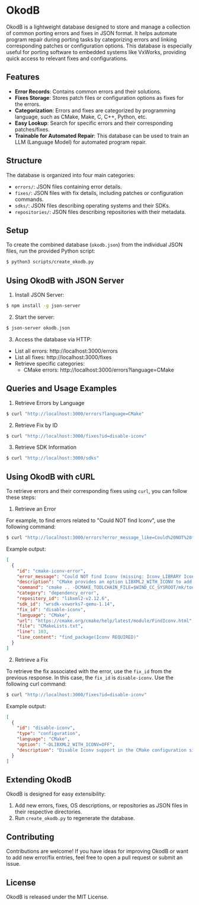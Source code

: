 # OkodB

OkodB is a lightweight database designed to store and manage a collection of common porting errors and fixes in JSON format. It helps automate program repair during porting tasks by categorizing errors and linking corresponding patches or configuration options. This database is especially useful for porting software to embedded systems like VxWorks, providing quick access to relevant fixes and configurations.

## Features

* **Error Records**: Contains common errors and their solutions.
* **Fixes Storage**: Stores patch files or configuration options as fixes for the errors.
* **Categorization**: Errors and fixes are categorized by programming language, such as CMake, Make, C, C++, Python, etc.
* **Easy Lookup**: Search for specific errors and their corresponding patches/fixes.
* **Trainable for Automated Repair**: This database can be used to train an LLM (Language Model) for automated program repair.

## Structure

The database is organized into four main categories:
- `errors/`: JSON files containing error details.
- `fixes/`: JSON files with fix details, including patches or configuration commands.
- `sdks/`: JSON files describing operating systems and their SDKs.
- `repositories/`: JSON files describing repositories with their metadata.

## Setup

To create the combined database (`okodb.json`) from the individual JSON files, run the provided Python script:

```bash
$ python3 scripts/create_okodb.py
```

## Using OkodB with JSON Server

1. Install JSON Server:

```bash
$ npm install -g json-server
```

2. Start the server:

```bash
$ json-server okodb.json
```

3. Access the database via HTTP:

* List all errors: http://localhost:3000/errors
* List all fixes: http://localhost:3000/fixes
* Retrieve specific categories:
  * CMake errors: http://localhost:3000/errors?language=CMake

## Queries and Usage Examples

1. Retrieve Errors by Language

```bash
$ curl "http://localhost:3000/errors?language=CMake"
```

2. Retrieve Fix by ID

```bash
$ curl "http://localhost:3000/fixes?id=disable-iconv"
```

3. Retrieve SDK Information

```bash
$ curl "http://localhost:3000/sdks"
```

## Using OkodB with cURL

To retrieve errors and their corresponding fixes using `curl`, you can follow these steps:

1. Retrieve an Error

For example, to find errors related to "Could NOT find Iconv", use the following command:

```bash
$ curl "http://localhost:3000/errors?error_message_like=Could%20NOT%20find%20Iconv"
```

Example output:

```json
[
  {
    "id": "cmake-iconv-error",
    "error_message": "Could NOT find Iconv (missing: Iconv_LIBRARY Iconv_INCLUDE_DIR)",
    "description": "CMake provides an option LIBXML2_WITH_ICONV to add ICONV support, which is set to ON by default, but Iconv is not supported by VxWorks.",
    "command": "cmake .. -DCMAKE_TOOLCHAIN_FILE=$WIND_CC_SYSROOT/mk/toolchain.cmake -DPython_EXECUTABLE=$WIND_SDK_HOME/vxsdk/host/x86_64-linux/bin/python3.9 -DPython_ROOT_DIR=/usr/3pp/develop/usr/",
    "category": "dependency_error",
    "repository_id": "libxml2-v2.12.6",
    "sdk_id": "wrsdk-vxworks7-qemu-1.14",
    "fix_id": "disable-iconv",
    "language": "CMake",
    "url": "https://cmake.org/cmake/help/latest/module/FindIconv.html",
    "file": "CMakeLists.txt",
    "line": 103,
    "line_content": "find_package(Iconv REQUIRED)"
  }
]
```

2. Retrieve a Fix

To retrieve the fix associated with the error, use the `fix_id` from the previous response. In this case, the `fix_id` is `disable-iconv`. Use the following curl command:

```bash
$ curl "http://localhost:3000/fixes?id=disable-iconv"
```

Example output:

```json
[
  {
    "id": "disable-iconv",
    "type": "configuration",
    "language": "CMake",
    "option": "-DLIBXML2_WITH_ICONV=OFF",
    "description": "Disable Iconv support in the CMake configuration since it is not available in VxWorks."
  }
]
```

## Extending OkodB

OkodB is designed for easy extensibility:

1. Add new errors, fixes, OS descriptions, or repositories as JSON files in their respective directories.
2. Run `create_okodb.py` to regenerate the database.

## Contributing

Contributions are welcome! If you have ideas for improving OkodB or want to add new error/fix entries, feel free to open a pull request or submit an issue.

## License

OkodB is released under the MIT License.
